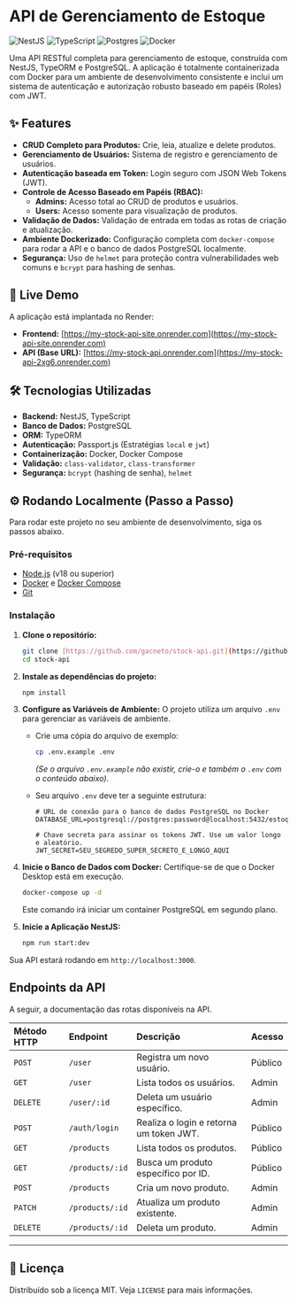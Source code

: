 # API de Gerenciamento de Estoque

![NestJS](https://img.shields.io/badge/NestJS-%23E0234E.svg?style=for-the-badge&logo=nestjs&logoColor=white) ![TypeScript](https://img.shields.io/badge/TypeScript-007ACC?style=for-the-badge&logo=typescript&logoColor=white) ![Postgres](https://img.shields.io/badge/PostgreSQL-316192?style=for-the-badge&logo=postgresql&logoColor=white) ![Docker](https://img.shields.io/badge/Docker-2496ED?style=for-the-badge&logo=docker&logoColor=white)

Uma API RESTful completa para gerenciamento de estoque, construída com NestJS, TypeORM e PostgreSQL. A aplicação é totalmente containerizada com Docker para um ambiente de desenvolvimento consistente e inclui um sistema de autenticação e autorização robusto baseado em papéis (Roles) com JWT.

## ✨ Features

- **CRUD Completo para Produtos:** Crie, leia, atualize e delete produtos.
- **Gerenciamento de Usuários:** Sistema de registro e gerenciamento de usuários.
- **Autenticação baseada em Token:** Login seguro com JSON Web Tokens (JWT).
- **Controle de Acesso Baseado em Papéis (RBAC):**
  - **Admins:** Acesso total ao CRUD de produtos e usuários.
  - **Users:** Acesso somente para visualização de produtos.
- **Validação de Dados:** Validação de entrada em todas as rotas de criação e atualização.
- **Ambiente Dockerizado:** Configuração completa com `docker-compose` para rodar a API e o banco de dados PostgreSQL localmente.
- **Segurança:** Uso de `helmet` para proteção contra vulnerabilidades web comuns e `bcrypt` para hashing de senhas.

## 🚀 Live Demo

A aplicação está implantada no Render:

* **Frontend:** [https://my-stock-api-site.onrender.com](https://my-stock-api-site.onrender.com)
* **API (Base URL):** [https://my-stock-api.onrender.com](https://my-stock-api-2xg6.onrender.com)

## 🛠️ Tecnologias Utilizadas

- **Backend:** NestJS, TypeScript
- **Banco de Dados:** PostgreSQL
- **ORM:** TypeORM
- **Autenticação:** Passport.js (Estratégias `local` e `jwt`)
- **Containerização:** Docker, Docker Compose
- **Validação:** `class-validator`, `class-transformer`
- **Segurança:** `bcrypt` (hashing de senha), `helmet`

## ⚙️ Rodando Localmente (Passo a Passo)

Para rodar este projeto no seu ambiente de desenvolvimento, siga os passos abaixo.

### Pré-requisitos

- [Node.js](https://nodejs.org/) (v18 ou superior)
- [Docker](https://www.docker.com/get-started/) e [Docker Compose](https://docs.docker.com/compose/install/)
- [Git](https://git-scm.com/)

### Instalação

1.  **Clone o repositório:**
    ```bash
    git clone [https://github.com/gacneto/stock-api.git](https://github.com/gacneto/stock-api.git)
    cd stock-api
    ```

2.  **Instale as dependências do projeto:**
    ```bash
    npm install
    ```

3.  **Configure as Variáveis de Ambiente:**
    O projeto utiliza um arquivo `.env` para gerenciar as variáveis de ambiente.
    * Crie uma cópia do arquivo de exemplo:
        ```bash
        cp .env.example .env
        ```
        *(Se o arquivo `.env.example` não existir, crie-o e também o `.env` com o conteúdo abaixo).*

    * Seu arquivo `.env` deve ter a seguinte estrutura:
        ```env
        # URL de conexão para o banco de dados PostgreSQL no Docker
        DATABASE_URL=postgresql://postgres:password@localhost:5432/estoque_db

        # Chave secreta para assinar os tokens JWT. Use um valor longo e aleatório.
        JWT_SECRET=SEU_SEGREDO_SUPER_SECRETO_E_LONGO_AQUI
        ```

4.  **Inicie o Banco de Dados com Docker:**
    Certifique-se de que o Docker Desktop está em execução.
    ```bash
    docker-compose up -d
    ```
    Este comando irá iniciar um container PostgreSQL em segundo plano.

5.  **Inicie a Aplicação NestJS:**
    ```bash
    npm run start:dev
    ```

Sua API estará rodando em `http://localhost:3000`.

## Endpoints da API

A seguir, a documentação das rotas disponíveis na API.

| Método HTTP | Endpoint           | Descrição                             | Acesso     |
| :---------- | :----------------- | :------------------------------------ | :--------- |
| `POST`      | `/user`            | Registra um novo usuário.             | Público    |
| `GET`       | `/user`            | Lista todos os usuários.              | Admin      |
| `DELETE`    | `/user/:id`        | Deleta um usuário específico.         | Admin      |
| `POST`      | `/auth/login`      | Realiza o login e retorna um token JWT. | Público    |
| `GET`       | `/products`        | Lista todos os produtos.              | Público    |
| `GET`       | `/products/:id`    | Busca um produto específico por ID.   | Público    |
| `POST`      | `/products`        | Cria um novo produto.                 | Admin      |
| `PATCH`     | `/products/:id`    | Atualiza um produto existente.        | Admin      |
| `DELETE`    | `/products/:id`    | Deleta um produto.                    | Admin      |

---

## 📄 Licença

Distribuído sob a licença MIT. Veja `LICENSE` para mais informações.
